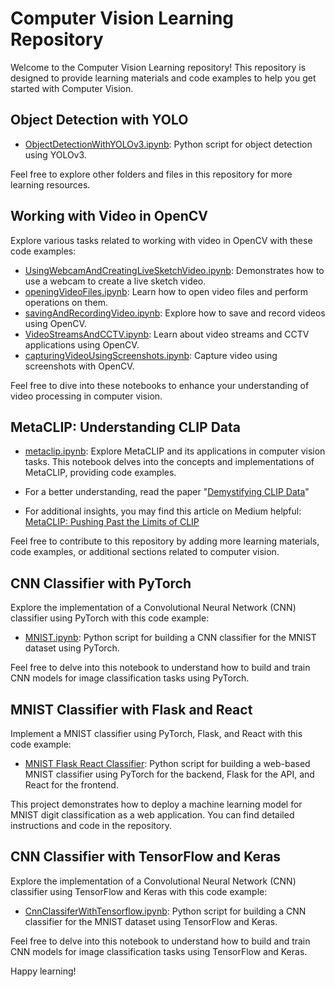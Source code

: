 # Computer Vision Learning Repository

Welcome to the Computer Vision Learning repository! This repository is designed to provide learning materials and code examples to help you get started with Computer Vision.

## Object Detection with YOLO

- [ObjectDetectionWithYOLOv3.ipynb](ObjectDetectionWithYOLOv3.ipynb): Python script for object detection using YOLOv3.

Feel free to explore other folders and files in this repository for more learning resources.

## Working with Video in OpenCV

Explore various tasks related to working with video in OpenCV with these code examples:

- [UsingWebcamAndCreatingLiveSketchVideo.ipynb](UsingWebcamAndCreatingLiveSketchVideo.ipynb): Demonstrates how to use a webcam to create a live sketch video.
- [openingVideoFiles.ipynb](openingVideoFiles.ipynb): Learn how to open video files and perform operations on them.
- [savingAndRecordingVideo.ipynb](savingAndRecordingVideo.ipynb): Explore how to save and record videos using OpenCV.
- [VideoStreamsAndCCTV.ipynb](VideoStreamsAndCCTV.ipynb): Learn about video streams and CCTV applications using OpenCV.
- [capturingVideoUsingScreenshots.ipynb](capturingVideoUsingScreenshots.ipynb): Capture video using screenshots with OpenCV.

Feel free to dive into these notebooks to enhance your understanding of video processing in computer vision.

## MetaCLIP: Understanding CLIP Data

- [metaclip.ipynb](metaClip.ipynb): Explore MetaCLIP and its applications in computer vision tasks. This notebook delves into the concepts and implementations of MetaCLIP, providing code examples.

 - For a better understanding, read the paper "[Demystifying CLIP Data](https://arxiv.org/abs/2309.16671)"
 - For additional insights, you may find this article on Medium helpful: [MetaCLIP: Pushing Past the Limits of CLIP](https://medium.com/aimonks/metaclip-pushing-past-the-limits-of-clip-a-comprehensive-insight-f669bc7e2d60)

Feel free to contribute to this repository by adding more learning materials, code examples, or additional sections related to computer vision.

## CNN Classifier with PyTorch

Explore the implementation of a Convolutional Neural Network (CNN) classifier using PyTorch with this code example:

- [MNIST.ipynb](https://github.com/saeidKhoobdell/PyTorch-MNIST-CNN-Classifier/blob/main/MNIST.ipynb): Python script for building a CNN classifier for the MNIST dataset using PyTorch.

Feel free to delve into this notebook to understand how to build and train CNN models for image classification tasks using PyTorch.

## MNIST Classifier with Flask and React

Implement a MNIST classifier using PyTorch, Flask, and React with this code example:

- [MNIST Flask React Classifier](https://github.com/saeidKhoobdell/PyTorch-MNIST-Flask-React-Classifier): Python script for building a web-based MNIST classifier using PyTorch for the backend, Flask for the API, and React for the frontend.

This project demonstrates how to deploy a machine learning model for MNIST digit classification as a web application. You can find detailed instructions and code in the repository.


## CNN Classifier with TensorFlow and Keras

Explore the implementation of a Convolutional Neural Network (CNN) classifier using TensorFlow and Keras with this code example:

- [CnnClassiferWithTensorflow.ipynb](https://github.com/saeidKhoobdell/ComputerVisionBootcamp/blob/main/CnnClassiferWithTensorflow.ipynb): Python script for building a CNN classifier for the MNIST dataset using TensorFlow and Keras.

Feel free to delve into this notebook to understand how to build and train CNN models for image classification tasks using TensorFlow and Keras.


Happy learning!
